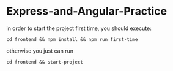 # Express-and-Angular-Practice
in order to start the project first time,
you should execute:
```
cd frontend && npm install && npm run first-time
```

otherwise you just can run
```
cd frontend && start-project
```
